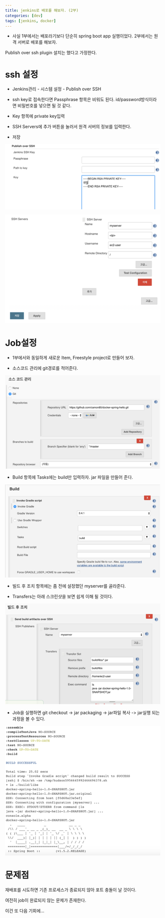 ```yaml
---
title: jenkins로 배포를 해보자. (2부)
categories: [dev]
tags: [jenkins, docker]
---
```


- 사실 1부에서는 배포라기보다 단순히 spring boot app 실행이었다.
  2부에서는 원격 서버로 배포를 해보자.

Publish over ssh plugin 설치는 했다고 가정한다.

# ssh 설정

- Jenkins관리 - 시스템 설정 - Publish over SSH

- ssh key로 접속한다면 Passphrase 항목은 비워도 된다. id/password방식이라면 비밀번호를 넣으면 될 것 같다.

- Key 항목에 private key입력

- SSH Servers에 추가 버튼을 눌러서 원격 서버의 정보를 입력한다.

- 저장

![ssh설정1](/assets/img/post/jenkins/ssh-setting1.png)

![ssh설정2](/assets/img/post/jenkins/ssh-setting2.png)

# Job설정

- 1부에서와 동일하게 새로운 Item, Freestyle project로 만들어 보자.

- 소스코드 관리에 git경로를 적어준다.

![deploy item1](/assets/img/post/jenkins/deploy-item1.png)

- Build 항목에 Tasks에는 build만 입력하자. jar 파일을 만들어 준다.

![deploy item2](/assets/img/post/jenkins/deploy-item2.png)

- 빌드 후 조치 항목에는 좀 전에 설정했던 myserver를 골라준다.

- Transfers는 아래 스크린샷을 보면 쉽게 이해 될 것이다.

![deploy item3](/assets/img/post/jenkins/deploy-item3.png)

- Job을 실행하면 git checkout -> jar packaging -> jar파일 복사 -> jar실행 되는 과정을 볼 수 있다.

![deploy item3](/assets/img/post/jenkins/deploy-item4.png)

# 문제점

재배포를 시도하면 기존 프로세스가 종료되지 않아 포트 충돌이 날 것이다.

여전히 job이 완료되지 않는 문제가 존재한다.

이건 또 다음 기회에...
